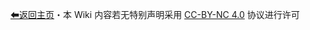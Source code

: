 [⬅返回主页](https://github.com/smilonely/I-dont-wanna-read-it/wiki)・本 Wiki 内容若无特别声明采用 [CC-BY-NC 4.0](https://creativecommons.org/licenses/by-nc/4.0/) 协议进行许可